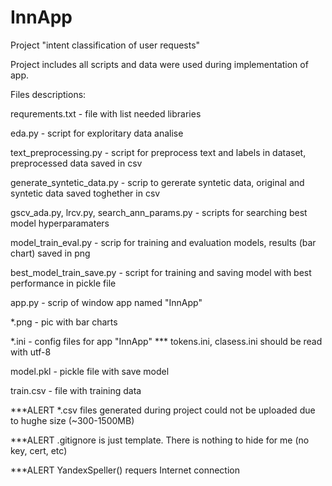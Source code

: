# InnApp
Project "intent classification of user requests"

Project includes all scripts and data were used during implementation of app.

Files descriptions:

requrements.txt                             -  file with list needed libraries

eda.py                                      -  script for exploritary data analise

text_preprocessing.py                       -  script for preprocess text and labels in dataset, preprocessed data saved in csv

generate_syntetic_data.py                   -  scrip to gererate syntetic data, original and syntetic data saved toghether in csv

gscv_ada.py, lrcv.py, search_ann_params.py  -  scripts for searching best model hyperparamaters

model_train_eval.py                         -  scrip for training and evaluation models, results (bar chart) saved in png

best_model_train_save.py                    -  script for training and saving model with best performance in pickle file

app.py                                      -  scrip of window app named "InnApp"

*.png                                       -  pic with bar charts

*.ini                                       -  config files for app "InnApp" *** tokens.ini, clasess.ini should be read with utf-8

model.pkl                                   -  pickle file with save model

train.csv                                   -  file with training data

***ALERT
*.csv files generated during project could not be uploaded due to hughe size (~300-1500MB) 

***ALERT
.gitignore is just template. There is nothing to hide for me (no key, cert, etc)

***ALERT
YandexSpeller() requers Internet connection
